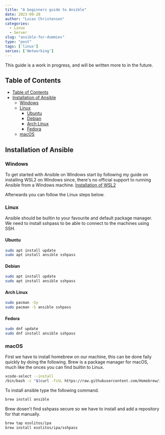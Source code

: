 ```yaml
---
title: "A beginners guide to Ansible"
date: 2023-09-28
author: "Lucas Christensen"
categories:
  - Linux
  - Server
slug: "ansible-for-dummies"
type: "post"
tags: ['linux']
series: ['Networking']
---
```

This guide is a work in progress, and will be written more to in the future.
## Table of Contents
- [Table of Contents](#table-of-contents)
- [Installation of Ansible](#installation-of-ansible)
  - [Windows](#windows)
  - [Linux](#linux)
    - [Ubuntu](#ubuntu)
    - [Debian](#debian)
    - [Arch Linux](#arch-linux)
    - [Fedora](#fedora)
  - [macOS](#macos)

## Installation of Ansible

### Windows
To get started with Ansible on Windows start by following my guide on installing WSL2 on Windows since, there's no official support to running Ansible from a Windows machine.
[Installation of WSL2](installation-of-wsl2.md)

Afterwards you can follow the Linux steps below.

### Linux
Ansible should be builtin to your favourite and default package manager. We need to install sshpass to be able to connect to the machines using SSH.

#### Ubuntu
``` bash
sudo apt install update
sudo apt install ansible sshpass
```

#### Debian
``` bash
sudo apt install update
sudo apt install ansible sshpass
```

#### Arch Linux
``` bash
sudo pacman -Sy
sudo pacman -S ansible sshpass
```

#### Fedora
``` bash
sudo dnf update
sudo dnf install ansible sshpass
```

### macOS
First we have to install homebrew on our machine, this can be done faily quickly by doing the following.
Brew is a package manager for macOS, much like the onces you can find builtin to Linux.
```bash
xcode-select --install
/bin/bash -c "$(curl -fsSL https://raw.githubusercontent.com/Homebrew/install/HEAD/install.sh)" 
```

To install ansible type the following command.
``` bash
brew install ansible
```

Brew dosen't find sshpass secure so we have to install and add a repository for that manually.
``` bash
brew tap esolitos/ipa
brew install esolitos/ipa/sshpass
```